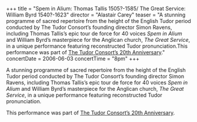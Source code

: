 +++
title = "Spem in Alium: Thomas Tallis 1505?-1585/ The Great Service: William Byrd 1540?-1623"
director = "Alastair Carey"
teaser = "A stunning programme of sacred repertoire from the height of the English Tudor period conducted by The Tudor Consort’s founding director Simon Ravens, including Thomas Tallis’s epic tour de force for 40 voices *Spem in Alium* and William Byrd’s masterpiece for the Anglican church, *The Great Service*, in a unique performance featuring reconstructed Tudor pronunciation.This performance was part of <u>The Tudor Consort&rsquo;s 20th Anniversary</u>."
concertDate = 2006-06-03
concertTime = "8pm"
+++

A stunning programme of sacred repertoire from the height of the English Tudor period conducted by The Tudor Consort’s founding director Simon Ravens, including Thomas Tallis’s epic tour de force for 40 voices *Spem in Alium* and William Byrd’s masterpiece for the Anglican church, *The Great Service*, in a unique performance featuring reconstructed Tudor pronunciation.


This performance was part of <u>The Tudor Consort&rsquo;s 20th Anniversary</u>.
